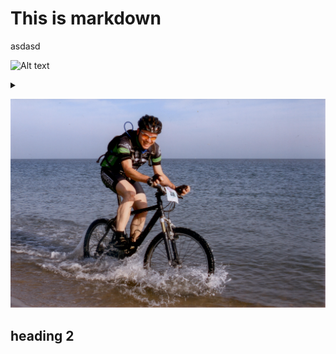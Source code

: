 # This is markdown

asdasd


![Alt text](https://g.gravizo.com/source/custom_mark10?https://raw.githubusercontent.com/rwestgeest/markdown-spike/master/readme.md)

<details> 
<summary></summary>
custom_mark10
@startuml
piet --> gijs
gijs --> henk
@enduml
custom_mark10
</details>

![fiets](images/fiets.jpg)


## heading 2
